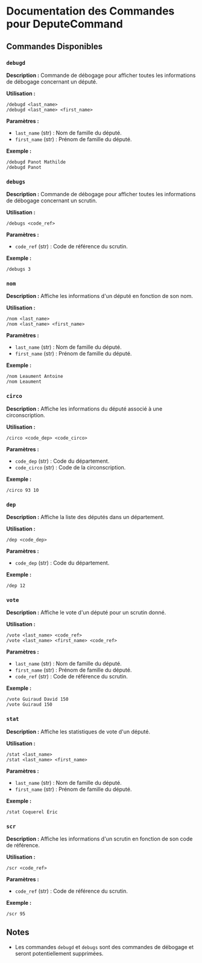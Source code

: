 # Documentation des Commandes pour DeputeCommand

## Commandes Disponibles

### `debugd`

**Description :** Commande de débogage pour afficher toutes les informations de débogage concernant un député.

**Utilisation :**
```
/debugd <last_name>
/debugd <last_name> <first_name>
```


**Paramètres :**
- `last_name` (str) : Nom de famille du député.
- `first_name` (str) : Prénom de famille du député.

**Exemple :**
```
/debugd Panot Mathilde
/debugd Panot
```

### `debugs`

**Description :** Commande de débogage pour afficher toutes les informations de débogage concernant un scrutin.

**Utilisation :**
```
/debugs <code_ref>
```

**Paramètres :**
- `code_ref` (str) : Code de référence du scrutin.

**Exemple :**
```
/debugs 3
```

### `nom`

**Description :** Affiche les informations d'un député en fonction de son nom.

**Utilisation :**
```
/nom <last_name>
/nom <last_name> <first_name>
```

**Paramètres :**
- `last_name` (str) : Nom de famille du député.
- `first_name` (str) : Prénom de famille du député.

**Exemple :**
```
/nom Leaument Antoine
/nom Leaument
```

### `circo`

**Description :** Affiche les informations du député associé à une circonscription.

**Utilisation :**
```
/circo <code_dep> <code_circo>
```

**Paramètres :**
- `code_dep` (str) : Code du département.
- `code_circo` (str) : Code de la circonscription.

**Exemple :**
```
/circo 93 10
```

### `dep`

**Description :** Affiche la liste des députés dans un département.

**Utilisation :**
```
/dep <code_dep>
```

**Paramètres :**
- `code_dep` (str) : Code du département.

**Exemple :**
```
/dep 12
```

### `vote`

**Description :** Affiche le vote d'un député pour un scrutin donné.

**Utilisation :**
```
/vote <last_name> <code_ref>
/vote <last_name> <first_name> <code_ref>
```

**Paramètres :**
- `last_name` (str) : Nom de famille du député.
- `first_name` (str) : Prénom de famille du député.
- `code_ref` (str) : Code de référence du scrutin.

**Exemple :**
```
/vote Guiraud David 150
/vote Guiraud 150
```

### `stat`

**Description :** Affiche les statistiques de vote d'un député.

**Utilisation :**
```
/stat <last_name>
/stat <last_name> <first_name>
```

**Paramètres :**
- `last_name` (str) : Nom de famille du député.
- `first_name` (str) : Prénom de famille du député.


**Exemple :**
```
/stat Coquerel Éric
```

### `scr`

**Description :** Affiche les informations d'un scrutin en fonction de son code de référence.

**Utilisation :**
```
/scr <code_ref>
```

**Paramètres :**
- `code_ref` (str) : Code de référence du scrutin.

**Exemple :**
```
/scr 95
```

## Notes

- Les commandes `debugd` et `debugs` sont des commandes de débogage et seront potentiellement supprimées.